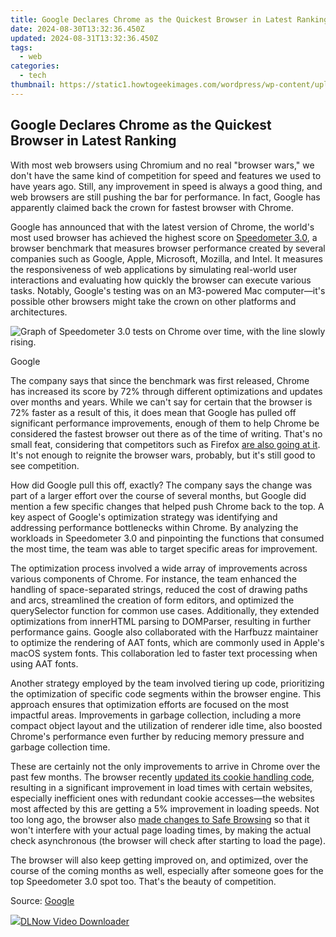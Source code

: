 ```yaml
---
title: Google Declares Chrome as the Quickest Browser in Latest Ranking
date: 2024-08-30T13:32:36.450Z
updated: 2024-08-31T13:32:36.450Z
tags:
  - web
categories:
  - tech
thumbnail: https://static1.howtogeekimages.com/wordpress/wp-content/uploads/2023/12/big-chrome-logo.jpg
---
```


## Google Declares Chrome as the Quickest Browser in Latest Ranking

With most web browsers using Chromium and no real "browser wars," we don't have the same kind of competition for speed and features we used to have years ago. Still, any improvement in speed is always a good thing, and web browsers are still pushing the bar for performance. In fact, Google has apparently claimed back the crown for fastest browser with Chrome.

 Google has announced that with the latest version of Chrome, the world's most used browser has achieved the highest score on [Speedometer 3.0](https://blog-min.techidaily.com/how-to-recover-deleted-photos-from-android-gallery-app-on-vivo-x90s-by-stellar-photo-recovery-android-mobile-photo-recover/), a browser benchmark that measures browser performance created by several companies such as Google, Apple, Microsoft, Mozilla, and Intel. It measures the responsiveness of web applications by simulating real-world user interactions and evaluating how quickly the browser can execute various tasks. Notably, Google's testing was on an M3-powered Mac computer—it's possible other browsers might take the crown on other platforms and architectures.

![Graph of Speedometer 3.0 tests on Chrome over time, with the line slowly rising.](https://static1.howtogeekimages.com/wordpress/wp-content/uploads/2024/06/slack-imgs.png) 

Google

 The company says that since the benchmark was first released, Chrome has increased its score by 72% through different optimizations and updates over months and years. While we can't say for certain that the browser is 72% faster as a result of this, it does mean that Google has pulled off significant performance improvements, enough of them to help Chrome be considered the fastest browser out there as of the time of writing. That's no small feat, considering that competitors such as Firefox [are also going at it](https://os-tips.techidaily.com/proven-techniques-for-completely-erasing-browsing-data-from-your-mobile-device/). It's not enough to reignite the browser wars, probably, but it's still good to see competition.

 How did Google pull this off, exactly? The company says the change was part of a larger effort over the course of several months, but Google did mention a few specific changes that helped push Chrome back to the top. A key aspect of Google's optimization strategy was identifying and addressing performance bottlenecks within Chrome. By analyzing the workloads in Speedometer 3.0 and pinpointing the functions that consumed the most time, the team was able to target specific areas for improvement.

 The optimization process involved a wide array of improvements across various components of Chrome. For instance, the team enhanced the handling of space-separated strings, reduced the cost of drawing paths and arcs, streamlined the creation of form editors, and optimized the querySelector function for common use cases. Additionally, they extended optimizations from innerHTML parsing to DOMParser, resulting in further performance gains. Google also collaborated with the Harfbuzz maintainer to optimize the rendering of AAT fonts, which are commonly used in Apple's macOS system fonts. This collaboration led to faster text processing when using AAT fonts.

 Another strategy employed by the team involved tiering up code, prioritizing the optimization of specific code segments within the browser engine. This approach ensures that optimization efforts are focused on the most impactful areas. Improvements in garbage collection, including a more compact object layout and the utilization of renderer idle time, also boosted Chrome's performance even further by reducing memory pressure and garbage collection time.

 These are certainly not the only improvements to arrive in Chrome over the past few months. The browser recently [updated its cookie handling code](https://activate-lock.techidaily.com/in-2024-how-to-bypass-icloud-activation-lock-on-mac-for-iphone-xr-by-drfone-ios/), resulting in a significant improvement in load times with certain websites, especially inefficient ones with redundant cookie accesses—the websites most affected by this are getting a 5% improvement in loading speeds. Not too long ago, the browser also [made changes to Safe Browsing](https://extra-skills.techidaily.com/updated-sky-high-adventures-the-gopro-karma-experience/) so that it won't interfere with your actual page loading times, by making the actual check asynchronous (the browser will check after starting to load the page).

 The browser will also keep getting improved on, and optimized, over the course of the coming months as well, especially after someone goes for the top Speedometer 3.0 spot too. That's the beauty of competition.

 Source: [Google](https://blog.chromium.org/2024/06/how-chrome-achieved-highest-score-ever.html)

<ins class="adsbygoogle"
     style="display:block"
     data-ad-format="autorelaxed"
     data-ad-client="ca-pub-7571918770474297"
     data-ad-slot="1223367746"></ins>



<ins class="adsbygoogle"
     style="display:block"
     data-ad-client="ca-pub-7571918770474297"
     data-ad-slot="8358498916"
     data-ad-format="auto"
     data-full-width-responsive="true"></ins>



<!-- affiliate ads begin -->
<a href="https://secure.2checkout.com/order/checkout.php?PRODS=4712430&QTY=1&AFFILIATE=108875&CART=1"><img src="https://secure.avangate.com/images/merchant/c404a5adbf90e09631678b13b05d9d7a/products/dlnow_256.png" border="0">DLNow Video Downloader</a>
<!-- affiliate ads end -->